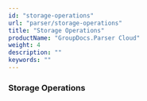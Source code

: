 ```yaml
---
id: "storage-operations"
url: "parser/storage-operations"
title: "Storage Operations"
productName: "GroupDocs.Parser Cloud"
weight: 4
description: ""
keywords: ""
---
```


### Storage Operations ###



